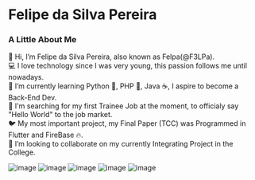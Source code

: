# Felipe da Silva Pereira

###  A Little About Me

👋 Hi, I’m Felipe da Silva Pereira, also known as Felpa(@F3LPa).<br>
💻 I love technology since I was very young, this passion follows me until nowadays.<br>
🌱 I’m currently learning Python 🐍, PHP 🐘, Java ☕, I aspire to become a Back-End Dev.<br>
💼 I'm searching for my first Trainee Job at the moment, to officialy say "Hello World" to the job market.<br>
🐦 My most important project, my Final Paper (TCC) was Programmed in Flutter and FireBase 🔥.<br>
💞️ I’m looking to collaborate on my currently Integrating Project in the College.<br>

![image](https://img.shields.io/badge/Dart-0175C2?style=for-the-badge&logo=dart&logoColor=white) 
![image](https://img.shields.io/badge/Flutter-02569B?style=for-the-badge&logo=flutter&logoColor=white) 
![image](https://img.shields.io/badge/firebase-ffca28?style=for-the-badge&logo=firebase&logoColor=black) 
![image](https://img.shields.io/badge/Python-FFD43B?style=for-the-badge&logo=python&logoColor=blue) 
![image](https://img.shields.io/badge/PHP-777BB4?style=for-the-badge&logo=php&logoColor=white) 


